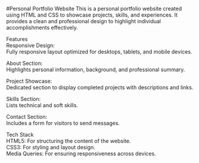 #Personal Portfolio Website
This is a personal portfolio website created using HTML and CSS to showcase projects, skills, and experiences. It provides a clean and professional design to highlight individual accomplishments effectively.  

Features  
Responsive Design:  
Fully responsive layout optimized for desktops, tablets, and mobile devices.  

About Section:  
Highlights personal information, background, and professional summary.  

Project Showcase:  
Dedicated section to display completed projects with descriptions and links.  

Skills Section:  
Lists technical and soft skills.  

Contact Section:  
Includes a form for visitors to send messages.  


Tech Stack  
HTML5: For structuring the content of the website.  
CSS3: For styling and layout design.  
Media Queries: For ensuring responsiveness across devices.  
